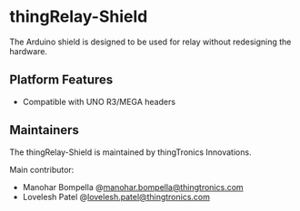 # thingRelay-Shield

The Arduino shield is designed to be used for relay without redesigning the hardware. 

## Platform Features

 * Compatible with UNO R3/MEGA headers
 
## Maintainers

The thingRelay-Shield is maintained by thingTronics Innovations.

Main contributor:
 * Manohar Bompella @<manohar.bompella@thingtronics.com>
 * Lovelesh Patel @<lovelesh.patel@thingtronics.com>
 
